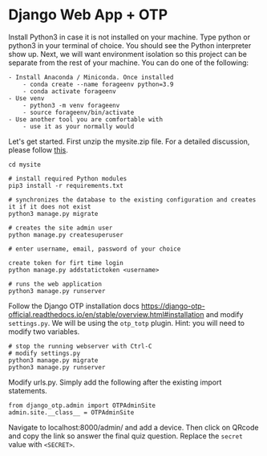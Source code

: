 # Django Web App + OTP

Install Python3 in case it is not installed on your machine. Type python or python3 in your terminal of choice. You should see the Python interpreter show up. Next, we will want environment isolation so this project can be separate from the rest of your machine. You can do one of the following:

```
- Install Anaconda / Miniconda. Once installed
    - conda create --name forageenv python=3.9
    - conda activate forageenv
- Use venv
    - python3 -m venv forageenv
    - source forageenv/bin/activate
- Use another tool you are comfortable with
    - use it as your normally would
```

Let's get started. First unzip the mysite.zip file. For a detailed discussion, please follow [this](https://docs.djangoproject.com/en/3.2/intro/tutorial01/).
```
cd mysite

# install required Python modules
pip3 install -r requirements.txt

# synchronizes the database to the existing configuration and creates it if it does not exist
python3 manage.py migrate

# creates the site admin user
python manage.py createsuperuser

# enter username, email, password of your choice

create token for firt time login
python manage.py addstatictoken <username>

# runs the web application
python3 manage.py runserver
```

Follow the Django OTP installation docs https://django-otp-official.readthedocs.io/en/stable/overview.html#installation and modify `settings.py`. We will be using the `otp_totp` plugin. Hint: you will need to modify two variables. 
```
# stop the running webserver with Ctrl-C
# modify settings.py
python3 manage.py migrate
python3 manage.py runserver
```

Modify urls.py. Simply add the following after the existing import statements.
```
from django_otp.admin import OTPAdminSite
admin.site.__class__ = OTPAdminSite
```

Navigate to localhost:8000/admin/ and add a device. Then click on QRcode and copy the link so answer the final quiz question. Replace the `secret` value with `<SECRET>`.
